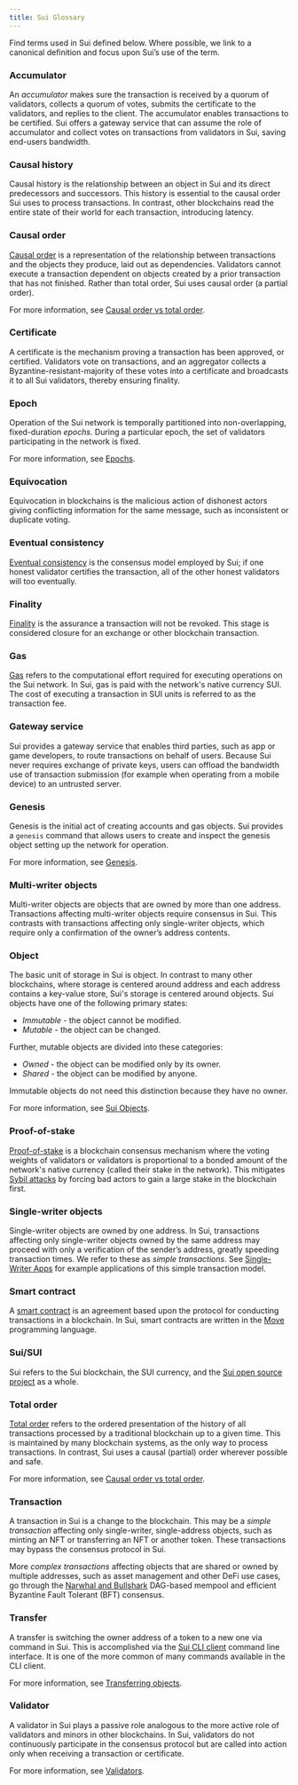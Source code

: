 ```yaml
---
title: Sui Glossary
---
```


Find terms used in Sui defined below. Where possible, we link to a canonical definition and focus upon Sui’s use of the term.

### Accumulator

An *accumulator* makes sure the transaction is received by a quorum of validators, collects a quorum of votes, submits the certificate to the validators, and replies to the client. The accumulator enables transactions to be certified. Sui offers a gateway service that can assume the role of accumulator and collect votes on transactions from validators in Sui, saving end-users bandwidth.

### Causal history

Causal history is the relationship between an object in Sui and its direct predecessors and successors. This history is essential to the causal order Sui uses to process transactions. In contrast, other blockchains read the entire state of their world for each transaction,
introducing latency.

### Causal order

[Causal order](https://www.scattered-thoughts.net/writing/causal-ordering/) is a representation of the relationship between transactions
and the objects they produce, laid out as dependencies. Validators cannot execute a transaction dependent on objects created by a prior
transaction that has not finished. Rather than total order, Sui uses causal order (a partial order).

For more information, see [Causal order vs total order](sui-compared.md#causal-order-vs-total-order). 

### Certificate

A certificate is the mechanism proving a transaction has been approved, or certified. Validators vote on transactions, and an aggregator collects a Byzantine-resistant-majority of these votes into a certificate and broadcasts it to all Sui validators, thereby ensuring finality.

### Epoch

Operation of the Sui network is temporally partitioned into non-overlapping, fixed-duration *epochs*. During a particular epoch, the set of validators participating in the network is fixed.

For more information, see [Epochs](architecture/validators.md#epochs).

### Equivocation

Equivocation in blockchains is the malicious action of dishonest actors giving conflicting information for the same message, such as inconsistent or duplicate voting.

### Eventual consistency

[Eventual consistency](https://en.wikipedia.org/wiki/Eventual_consistency) is the consensus model employed by Sui; if one honest validator
certifies the transaction, all of the other honest validators will too eventually.

### Finality

[Finality](https://medium.com/mechanism-labs/finality-in-blockchain-consensus-d1f83c120a9a) is the assurance a transaction will not be revoked. This stage is considered closure for an exchange or other blockchain transaction.

### Gas

[Gas](https://ethereum.org/en/developers/docs/gas/) refers to the computational effort required for executing operations on the Sui network. In Sui, gas is paid with the network's native currency SUI. The cost of executing a transaction in SUI units is referred to as the transaction fee.

### Gateway service

Sui provides a gateway service that enables third parties, such as app or game developers, to route transactions on behalf of users. Because Sui never requires exchange of private keys, users can offload the bandwidth use of transaction submission (for example when operating from a mobile device) to an untrusted server.

### Genesis

Genesis is the initial act of creating accounts and gas objects. Sui provides a `genesis` command that allows users to create and inspect the genesis object setting up the network for operation.

For more information, see [Genesis](../contribute/cli-client.md#genesis).

### Multi-writer objects

Multi-writer objects are objects that are owned by more than one address. Transactions affecting multi-writer objects require consensus in Sui. This contrasts with transactions affecting only single-writer objects, which require only a confirmation of the owner’s address contents.

### Object

The basic unit of storage in Sui is object. In contrast to many other blockchains, where storage is centered around address and each address contains a key-value store, Sui's storage is centered around objects. Sui objects have one of the following primary states:
 * *Immutable* - the object cannot be modified.
 * *Mutable* - the object can be changed.

Further, mutable objects are divided into these categories:
 * *Owned* - the object can be modified only by its owner.
 * *Shared* - the object can be modified by anyone.

Immutable objects do not need this distinction because they have no owner.

For more information, see [Sui Objects](../build/objects.md).

### Proof-of-stake

[Proof-of-stake](https://en.wikipedia.org/wiki/Proof_of_stake) is a blockchain consensus mechanism where the voting weights of validators or validators is proportional to a bonded amount of the network's native currency (called their stake in the network). This mitigates [Sybil attacks](https://en.wikipedia.org/wiki/Sybil_attack) by forcing bad actors to gain a large stake in the blockchain first.

### Single-writer objects

Single-writer objects are owned by one address. In Sui, transactions affecting only single-writer objects owned by the same address may proceed with only a verification of the sender’s address, greatly speeding transaction times. We refer to these as *simple transactions*. See [Single-Writer Apps](single-writer-apps.md) for example applications of this simple transaction model.

### Smart contract

A [smart contract](https://en.wikipedia.org/wiki/Smart_contract) is an agreement based upon the protocol for conducting transactions in a blockchain. In Sui, smart contracts are written in the [Move](https://github.com/MystenLabs/awesome-move) programming language.

### Sui/SUI

Sui refers to the Sui blockchain, the SUI currency, and the [Sui open source project](https://github.com/MystenLabs/sui/) as a whole.

### Total order

[Total order](https://en.wikipedia.org/wiki/Total_order) refers to the ordered presentation of the history of all transactions processed by a traditional blockchain up to a given time. This is maintained by many blockchain systems, as the only way to process transactions. In contrast, Sui uses a causal (partial) order wherever possible and safe.

For more information, see [Causal order vs total order](sui-compared.md#causal-order-vs-total-order). 

### Transaction

A transaction in Sui is a change to the blockchain. This may be a *simple transaction* affecting only single-writer, single-address objects, such as minting an NFT or transferring an NFT or another token. These transactions may bypass the consensus protocol in Sui.

More *complex transactions* affecting objects that are shared or owned by multiple addresses, such as asset management and other DeFi use cases, go through the [Narwhal and Bullshark](https://github.com/MystenLabs/narwhal) DAG-based mempool and efficient Byzantine Fault Tolerant (BFT) consensus.

### Transfer

A transfer is switching the owner address of a token to a new one via command in Sui. This is accomplished via the
[Sui CLI client](../contribute/cli-client.md) command line interface. It is one of the more common of many commands
available in the CLI client.

For more information, see [Transferring objects](../contribute/cli-client.md#transferring-objects).

### Validator

A validator in Sui plays a passive role analogous to the more active role of validators and minors in other blockchains. In Sui,
validators do not continuously participate in the consensus protocol but are called into action only when receiving a transaction or
certificate.

For more information, see [Validators](architecture/validators.md).